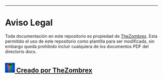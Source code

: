 ----
# Aviso Legal

Toda documentación en este repositorio es propiedad de [TheZombrex](https://github.com/TheZombrex "TheZombrex"). Esta permitido el uso de este repositorio como plantilla para ser modificada, sin embargo queda prohibido incluir cualquiera de los documentos PDF del directorio docs.

## ![   ](https://github.com/TheZombrex/machines/blob/main/icons/tzx_icon.png)<a href="https://github.com/TheZombrex"> Creado por TheZombrex</a>
